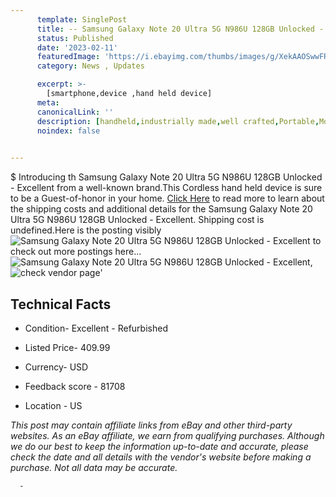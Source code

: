 ```yaml
---
      template: SinglePost
      title: -- Samsung Galaxy Note 20 Ultra 5G N986U 128GB Unlocked - Excellent
      status: Published
      date: '2023-02-11'
      featuredImage: 'https://i.ebayimg.com/thumbs/images/g/XekAAOSwwFRie-9q/s-l225.jpg'
      category: News , Updates

      excerpt: >-
        [smartphone,device ,hand held device]
      meta:
      canonicalLink: ''
      description: [handheld,industrially made,well crafted,Portable,Mobile,Compact,Convenient,Lightweight,Maneuverable,Man-portable,Miniature,Carriable,Hand-held,Light,Holdable,Transportable,Mobile device,Pocket-sized,On-the-go,Wireless,Cordless,Compact size,Convenient size, smartphone,device ,hand held device]
      noindex: false
      

---
```

$
      Introducing th Samsung Galaxy Note 20 Ultra 5G N986U 128GB Unlocked - Excellent from a well-known brand.This Cordless hand held device is sure to be a Guest-of-honor in your home. [Click Here](https://www.ebay.com/itm/254976818945?hash=item3b5dcd7f01%3Ag%3AXekAAOSwwFRie-9q&mkevt=1&mkcid=1&mkrid=711-53200-19255-0&campid=%253CePNCampaignId%253E&customid=%253CreferenceId%253E&toolid=10049) to read more to learn about the shipping costs and additional details for the Samsung Galaxy Note 20 Ultra 5G N986U 128GB Unlocked - Excellent. Shipping cost is undefined.Here is the posting visibly ![Samsung Galaxy Note 20 Ultra 5G N986U 128GB Unlocked - Excellent](https://i.ebayimg.com/thumbs/images/g/XekAAOSwwFRie-9q/s-l225.jpg) to check out more postings here... ![Samsung Galaxy Note 20 Ultra 5G N986U 128GB Unlocked - Excellent](https://i.ebayimg.com/images/g/XekAAOSwwFRie-9q/s-l1600.jpg), ![check vendor page](https://origin-galleryplus.ebayimg.com/ws/web/254976818945_2_0_1/225x225.jpg,https://origin-galleryplus.ebayimg.com/ws/web/254976818945_3_0_1/225x225.jpg,https://origin-galleryplus.ebayimg.com/ws/web/254976818945_4_0_1/225x225.jpg,https://origin-galleryplus.ebayimg.com/ws/web/254976818945_5_0_1/225x225.jpg,https://origin-galleryplus.ebayimg.com/ws/web/254976818945_6_0_1/225x225.jpg)'

      

 ## Technical Facts 



     
      

 - Condition- Excellent - Refurbished 


      

 - Listed Price- 409.99 


      

 - Currency- USD 


      

 - Feedback score - 81708 


      

 - Location - US 


      
      

 *_This post may contain affiliate links from eBay and other third-party websites. As an eBay affiliate, we earn from qualifying purchases. Although we do our best to keep the information up-to-date and accurate, please check the date and all details with the vendor's website before making a purchase. Not all data may be accurate._*




      -
